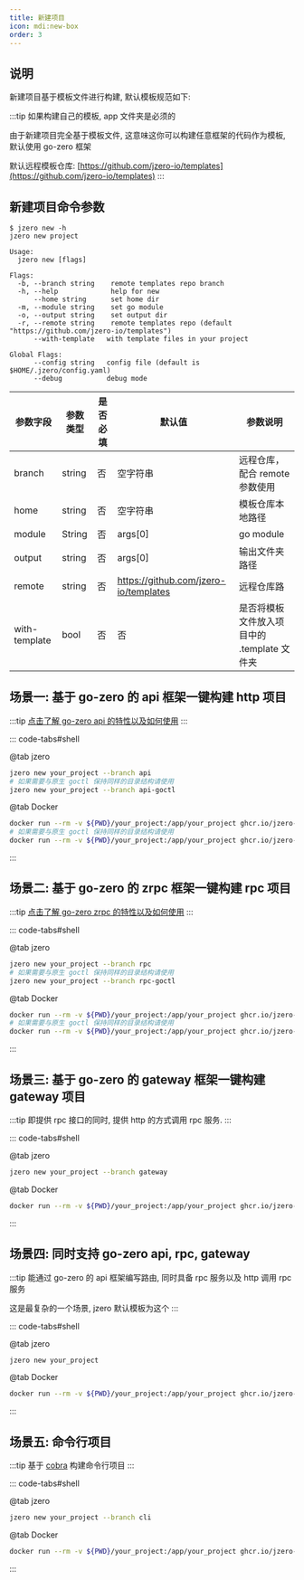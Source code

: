 ```yaml
---
title: 新建项目
icon: mdi:new-box
order: 3
---
```


## 说明

新建项目基于模板文件进行构建, 默认模板规范如下:

:::tip 如果构建自己的模板, app 文件夹是必须的

由于新建项目完全基于模板文件, 这意味这你可以构建任意框架的代码作为模板, 默认使用 go-zero 框架

默认远程模板仓库: [https://github.com/jzero-io/templates](https://github.com/jzero-io/templates)
:::

## 新建项目命令参数

```shell
$ jzero new -h                                           
jzero new project

Usage:
  jzero new [flags]

Flags:
  -b, --branch string    remote templates repo branch
  -h, --help             help for new
      --home string      set home dir
  -m, --module string    set go module
  -o, --output string    set output dir
  -r, --remote string    remote templates repo (default "https://github.com/jzero-io/templates")
      --with-template   with template files in your project

Global Flags:
      --config string   config file (default is $HOME/.jzero/config.yaml)
      --debug           debug mode
```

| 参数字段      | 参数类型 | 是否必填 | 默认值                                | 参数说明                                    |
| ------------- | -------- | -------- | ------------------------------------- | ------------------------------------------- |
| branch        | string   | 否       | 空字符串                              | 远程仓库，配合 remote 参数使用              |
| home          | string   | 否       | 空字符串                              | 模板仓库本地路径                            |
| module        | String   | 否       | args[0]                               | go module                                   |
| output        | string   | 否       | args[0]                               | 输出文件夹路径                              |
| remote        | string   | 否       | https://github.com/jzero-io/templates | 远程仓库路                                  |
| with-template | bool     | 否       | 否                                    | 是否将模板文件放入项目中的 .template 文件夹 |


## 场景一: 基于 go-zero 的 api 框架一键构建 http 项目

:::tip 
[点击了解 go-zero api 的特性以及如何使用](https://go-zero.dev/docs/tutorials)
:::

::: code-tabs#shell

@tab jzero

```bash
jzero new your_project --branch api
# 如果需要与原生 goctl 保持同样的目录结构请使用
jzero new your_project --branch api-goctl
```

@tab Docker

```bash
docker run --rm -v ${PWD}/your_project:/app/your_project ghcr.io/jzero-io/jzero:latest new your_project --branch api
# 如果需要与原生 goctl 保持同样的目录结构请使用
docker run --rm -v ${PWD}/your_project:/app/your_project ghcr.io/jzero-io/jzero:latest new your_project --branch api-goctl
```
:::

## 场景二: 基于 go-zero 的 zrpc 框架一键构建 rpc 项目

:::tip
[点击了解 go-zero zrpc 的特性以及如何使用](https://go-zero.dev/docs/tutorials/grpc/server/configuration)
:::

::: code-tabs#shell

@tab jzero

```bash
jzero new your_project --branch rpc
# 如果需要与原生 goctl 保持同样的目录结构请使用
jzero new your_project --branch rpc-goctl
```

@tab Docker

```bash
docker run --rm -v ${PWD}/your_project:/app/your_project ghcr.io/jzero-io/jzero:latest new your_project --branch rpc
# 如果需要与原生 goctl 保持同样的目录结构请使用
docker run --rm -v ${PWD}/your_project:/app/your_project ghcr.io/jzero-io/jzero:latest new your_project --branch rpc-goctl
```
:::

## 场景三: 基于 go-zero 的 gateway 框架一键构建 gateway 项目

:::tip
即提供 rpc 接口的同时, 提供 http 的方式调用 rpc 服务.
:::

::: code-tabs#shell

@tab jzero

```bash
jzero new your_project --branch gateway
```

@tab Docker

```bash
docker run --rm -v ${PWD}/your_project:/app/your_project ghcr.io/jzero-io/jzero:latest new your_project --branch gateway
```
:::

## 场景四: 同时支持 go-zero api, rpc, gateway

:::tip
能通过 go-zero 的 api 框架编写路由, 同时具备 rpc 服务以及 http 调用 rpc 服务

这是最复杂的一个场景, jzero 默认模板为这个
:::

::: code-tabs#shell

@tab jzero

```bash
jzero new your_project
```

@tab Docker

```bash
docker run --rm -v ${PWD}/your_project:/app/your_project ghcr.io/jzero-io/jzero:latest new your_project
```
:::

## 场景五: 命令行项目

:::tip
基于 [cobra](https://github.com/spf13/cobra) 构建命令行项目
:::

::: code-tabs#shell

@tab jzero

```bash
jzero new your_project --branch cli
```

@tab Docker

```bash
docker run --rm -v ${PWD}/your_project:/app/your_project ghcr.io/jzero-io/jzero:latest new your_project --branch cli
```
:::

